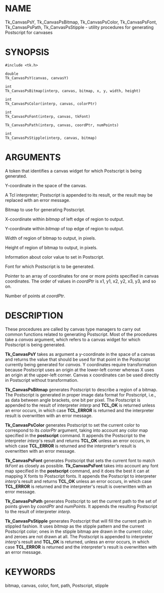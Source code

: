 # NAME

Tk_CanvasPsY, Tk_CanvasPsBitmap, Tk_CanvasPsColor, Tk_CanvasPsFont,
Tk_CanvasPsPath, Tk_CanvasPsStipple - utility procedures for generating
Postscript for canvases

# SYNOPSIS

    #include <tk.h>

    double
    Tk_CanvasPsY(canvas, canvasY)

    int
    Tk_CanvasPsBitmap(interp, canvas, bitmap, x, y, width, height)

    int
    Tk_CanvasPsColor(interp, canvas, colorPtr)

    int
    Tk_CanvasPsFont(interp, canvas, tkFont)

    Tk_CanvasPsPath(interp, canvas, coordPtr, numPoints)

    int
    Tk_CanvasPsStipple(interp, canvas, bitmap)

# ARGUMENTS

A token that identifies a canvas widget for which Postscript is being
generated.

Y-coordinate in the space of the canvas.

A Tcl interpreter; Postscript is appended to its result, or the result
may be replaced with an error message.

Bitmap to use for generating Postscript.

X-coordinate within *bitmap* of left edge of region to output.

Y-coordinate within *bitmap* of top edge of region to output.

Width of region of bitmap to output, in pixels.

Height of region of bitmap to output, in pixels.

Information about color value to set in Postscript.

Font for which Postscript is to be generated.

Pointer to an array of coordinates for one or more points specified in
canvas coordinates. The order of values in *coordPtr* is x1, y1, x2, y2,
x3, y3, and so on.

Number of points at *coordPtr*.

# DESCRIPTION

These procedures are called by canvas type managers to carry out common
functions related to generating Postscript. Most of the procedures take
a *canvas* argument, which refers to a canvas widget for which
Postscript is being generated.

**Tk_CanvasPsY** takes as argument a y-coordinate in the space of a
canvas and returns the value that should be used for that point in the
Postscript currently being generated for *canvas*. Y coordinates require
transformation because Postscript uses an origin at the lower-left
corner whereas X uses an origin at the upper-left corner. Canvas x
coordinates can be used directly in Postscript without transformation.

**Tk_CanvasPsBitmap** generates Postscript to describe a region of a
bitmap. The Postscript is generated in proper image data format for
Postscript, i.e., as data between angle brackets, one bit per pixel. The
Postscript is appended to the result of interpreter *interp* and
**TCL_OK** is returned unless an error occurs, in which case
**TCL_ERROR** is returned and the interpreter result is overwritten with
an error message.

**Tk_CanvasPsColor** generates Postscript to set the current color to
correspond to its *colorPtr* argument, taking into account any color map
specified in the **postscript** command. It appends the Postscript to
the interpreter *interp*\'s result and returns **TCL_OK** unless an
error occurs, in which case **TCL_ERROR** is returned and the
interpreter\'s result is overwritten with an error message.

**Tk_CanvasPsFont** generates Postscript that sets the current font to
match *tkFont* as closely as possible. **Tk_CanvasPsFont** takes into
account any font map specified in the **postscript** command, and it
does the best it can at mapping X fonts to Postscript fonts. It appends
the Postscript to interpreter *interp*\'s result and returns **TCL_OK**
unless an error occurs, in which case **TCL_ERROR** is returned and the
interpreter\'s result is overwritten with an error message.

**Tk_CanvasPsPath** generates Postscript to set the current path to the
set of points given by *coordPtr* and *numPoints*. It appends the
resulting Postscript to the result of interpreter *interp*.

**Tk_CanvasPsStipple** generates Postscript that will fill the current
path in stippled fashion. It uses *bitmap* as the stipple pattern and
the current Postscript color; ones in the stipple bitmap are drawn in
the current color, and zeroes are not drawn at all. The Postscript is
appended to interpreter *interp*\'s result and **TCL_OK** is returned,
unless an error occurs, in which case **TCL_ERROR** is returned and the
interpreter\'s result is overwritten with an error message.

# KEYWORDS

bitmap, canvas, color, font, path, Postscript, stipple
